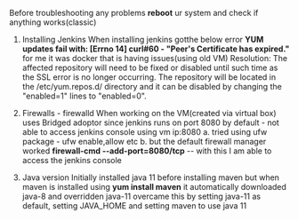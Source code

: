 Before troubleshooting any problems **reboot** ur system and check if anything works(classic) 

1. Installing Jenkins
     When installing jenkins gotthe below error
   **YUM updates fail with: [Errno 14] curl#60 - "Peer's Certificate has expired."**
   for me it was docker that is having issues(using old VM)
   Resolution:
         The affected repository will need to be fixed or disabled until such time as the SSL error is no longer occurring.
         The repository will be located in the /etc/yum.repos.d/ directory and it can be disabled by changing the "enabled=1" lines to "enabled=0".

2. Firewalls - firewalld
   When working on the VM(created via virtual box) uses Bridged adoptor
   since jenkins runs on port 8080 by default - not able to access jenkins console using vm ip:8080
   a. tried using ufw package - ufw enable,allow etc
   b. but the default firewall manager worked **firewall-cmd --add-port=8080/tcp**  -- with this I am able to access the
        jenkins console
3. Java version
   Initially installed java 11 before installing maven
   but when maven is installed using **yum install maven** it automatically downloaded java-8 and overridden java-11
   overcame this by setting java-11 as default, setting JAVA_HOME and setting maven to use java 11
   
